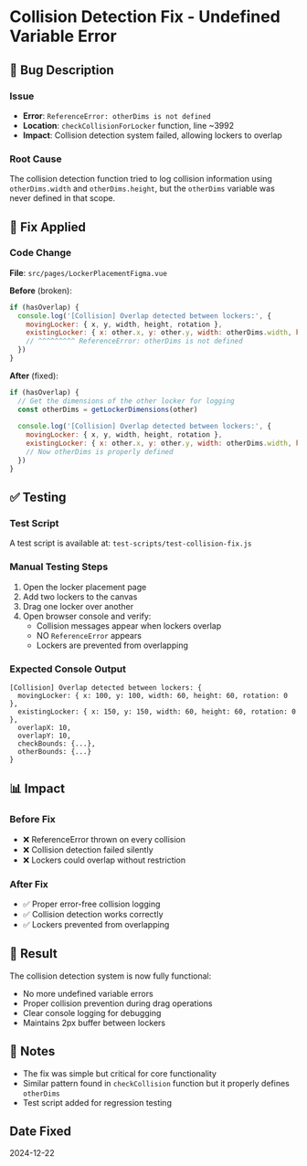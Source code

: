 # Collision Detection Fix - Undefined Variable Error

## 🐛 Bug Description

### Issue
- **Error**: `ReferenceError: otherDims is not defined`
- **Location**: `checkCollisionForLocker` function, line ~3992
- **Impact**: Collision detection system failed, allowing lockers to overlap

### Root Cause
The collision detection function tried to log collision information using `otherDims.width` and `otherDims.height`, but the `otherDims` variable was never defined in that scope.

## 🔧 Fix Applied

### Code Change
**File**: `src/pages/LockerPlacementFigma.vue`

**Before** (broken):
```javascript
if (hasOverlap) {
  console.log('[Collision] Overlap detected between lockers:', {
    movingLocker: { x, y, width, height, rotation },
    existingLocker: { x: other.x, y: other.y, width: otherDims.width, height: otherDims.height, rotation: other.rotation },
    // ^^^^^^^^^ ReferenceError: otherDims is not defined
  })
}
```

**After** (fixed):
```javascript
if (hasOverlap) {
  // Get the dimensions of the other locker for logging
  const otherDims = getLockerDimensions(other)
  
  console.log('[Collision] Overlap detected between lockers:', {
    movingLocker: { x, y, width, height, rotation },
    existingLocker: { x: other.x, y: other.y, width: otherDims.width, height: otherDims.height, rotation: other.rotation },
    // Now otherDims is properly defined
  })
}
```

## ✅ Testing

### Test Script
A test script is available at: `test-scripts/test-collision-fix.js`

### Manual Testing Steps
1. Open the locker placement page
2. Add two lockers to the canvas
3. Drag one locker over another
4. Open browser console and verify:
   - Collision messages appear when lockers overlap
   - NO `ReferenceError` appears
   - Lockers are prevented from overlapping

### Expected Console Output
```
[Collision] Overlap detected between lockers: {
  movingLocker: { x: 100, y: 100, width: 60, height: 60, rotation: 0 },
  existingLocker: { x: 150, y: 150, width: 60, height: 60, rotation: 0 },
  overlapX: 10,
  overlapY: 10,
  checkBounds: {...},
  otherBounds: {...}
}
```

## 📊 Impact

### Before Fix
- ❌ ReferenceError thrown on every collision
- ❌ Collision detection failed silently
- ❌ Lockers could overlap without restriction

### After Fix
- ✅ Proper error-free collision logging
- ✅ Collision detection works correctly
- ✅ Lockers prevented from overlapping

## 🎯 Result

The collision detection system is now fully functional:
- No more undefined variable errors
- Proper collision prevention during drag operations
- Clear console logging for debugging
- Maintains 2px buffer between lockers

## 📝 Notes

- The fix was simple but critical for core functionality
- Similar pattern found in `checkCollision` function but it properly defines `otherDims`
- Test script added for regression testing

## Date Fixed
2024-12-22